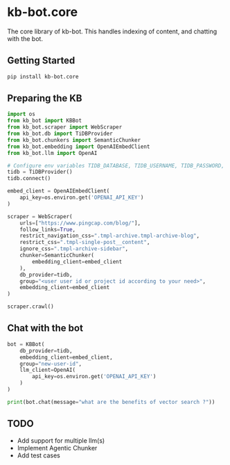 # kb-bot.core

The core library of kb-bot. This handles indexing of content, and chatting with the bot.

## Getting Started

```bash
pip install kb-bot.core
```

## Preparing the KB

```python
import os
from kb_bot import KBBot
from kb_bot.scraper import WebScraper
from kb_bot.db import TiDBProvider
from kb_bot.chunkers import SemanticChunker
from kb_bot.embedding import OpenAIEmbedClient
from kb_bot.llm import OpenAI

# Configure env variables TIDB_DATABASE, TIDB_USERNAME, TIDB_PASSWORD, TIDB_HOST, TIDB_PORT
tidb = TiDBProvider()
tidb.connect()

embed_client = OpenAIEmbedClient(
    api_key=os.environ.get('OPENAI_API_KEY')
)

scraper = WebScraper(
    urls=["https://www.pingcap.com/blog/"],
    follow_links=True,
    restrict_navigation_css=".tmpl-archive.tmpl-archive-blog",
    restrict_css=".tmpl-single-post__content",
    ignore_css=".tmpl-archive-sidebar",
    chunker=SemanticChunker(
        embedding_client=embed_client
    ),
    db_provider=tidb,
    group="<user user id or project id according to your need>",
    embedding_client=embed_client
)

scraper.crawl()
```

## Chat with the bot

```python
bot = KBBot(
    db_provider=tidb,
    embedding_client=embed_client,
    group="new-user-id",
    llm_client=OpenAI(
        api_key=os.environ.get('OPENAI_API_KEY')
    )
)

print(bot.chat(message="what are the benefits of vector search ?"))
```

## TODO
- Add support for multiple llm(s)
- Implement Agentic Chunker
- Add test cases
